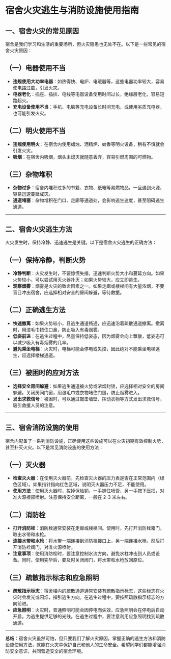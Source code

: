 # 宿舍火灾逃生与消防设施使用指南

## 一、宿舍火灾的常见原因

宿舍是我们学习和生活的重要场所，但火灾隐患也无处不在。以下是一些常见的宿舍火灾原因：

## （一）电器使用不当

- **违规使用大功率电器**：如热得快、电炉、电暖器等，这些电器功率较大，容易使电路过载，引发火灾。
- **电器老化**：插座、插排、电线等电器设备使用时间过长，绝缘层老化，容易短路起火。
- **充电设备使用不当**：手机、电脑等充电设备长时间充电，或使用劣质充电器，也可能引发火灾。

## （二）明火使用不当

- **违规使用明火**：在宿舍内使用蜡烛、酒精炉、蚊香等明火设备，稍有不慎就会引发火灾。
- **吸烟**：在宿舍内吸烟，烟头未熄灭就随意丢弃，容易引燃周围的可燃物。

## （三）杂物堆积

- **杂物过多**：宿舍内堆积过多的书籍、衣物、纸箱等易燃物品，一旦遇到火源，容易迅速蔓延成灾。
- **通道堵塞**：杂物堆积在门口、走廊等通道处，会影响逃生速度，甚至阻碍逃生通道。

---

## 二、宿舍火灾逃生方法

火灾发生时，保持冷静、迅速逃生是关键。以下是宿舍火灾逃生的正确方法：

## （一）保持冷静，判断火势

- **冷静判断**：火灾发生时，不要惊慌失措，迅速判断火势大小和蔓延方向。如果火势较小，可以尝试用灭火器扑灭；如果火势较大，应立即逃生。
- **观察烟雾**：烟雾是火灾的致命因素之一。如果走廊或楼梯间有大量浓烟，不要盲目冲出宿舍，应选择相对安全的房间躲避，等待救援。

## （二）正确逃生方法

- **快速撤离**：如果火势较小，且逃生通道畅通，应迅速沿着疏散通道撤离。撤离时，用湿毛巾捂住口鼻，防止吸入有毒烟雾。
- **低姿前进**：在逃生过程中，尽量保持低姿态，因为烟雾会向上飘散，低姿态可以减少吸入有毒烟雾的几率。
- **避免乘坐电梯**：火灾时，电梯可能会停电或失控，因此绝对不能乘坐电梯逃生，应选择楼梯通道。

## （三）被困时的应对方法

- **选择安全房间躲避**：如果逃生通道被火势或浓烟封锁，应选择相对安全的房间躲避。关闭房间门窗，用湿毛巾或衣物堵住门缝，防止烟雾进入。
- **发出求救信号**：被困时，可以通过敲击墙壁、挥动衣物等方式发出求救信号，吸引救援人员的注意。

---

## 三、宿舍消防设施的使用

宿舍内配备了一系列消防设施，正确使用这些设施可以在火灾初期有效控制火势，甚至扑灭火灾。以下是常见消防设施的使用方法：

## （一）灭火器

- **检查灭火器**：在使用灭火器前，先检查灭火器的压力表是否在正常范围内（绿色区域）。如果指针指向红色区域，说明灭火器压力不足，不能使用。
- **使用方法**：使用灭火器时，拔掉保险销，一手握住喷管，另一手按下压把，对准火源根部喷射。注意保持安全距离，一般在 2-3 米左右。

## （二）消防栓

- **打开消防栓**：消防栓通常安装在走廊或楼梯间。使用时，先打开消防栓箱门，取出水带和水枪。
- **连接水带和水枪**：将水带一端连接到消防栓接口上，另一端连接水枪。然后打开消防栓阀门，对准火源喷射。
- **注意事项**：使用消防栓时，要注意控制水流方向，避免水柱冲击到人员或设备。同时，使用完毕后，要及时关闭阀门，将水带和水枪放回原位。

## （三）疏散指示标志和应急照明

- **疏散指示标志**：宿舍楼内的疏散通道通常安装有疏散指示标志，这些标志在火灾时会发光或闪烁，指引逃生方向。在逃生过程中，要按照疏散指示标志的方向前进。
- **应急照明**：火灾时，普通照明可能会因停电而失效，应急照明会在停电后自动开启，为逃生提供足够的光线。在逃生过程中，要注意利用应急照明找到疏散通道。

---

**总结**：宿舍火灾虽然可怕，但只要我们了解火灾原因，掌握正确的逃生方法和消防设施使用方法，就能在火灾中保护自己和他人的生命安全。希望同学们都能增强消防安全意识，共同营造安全的宿舍环境。
